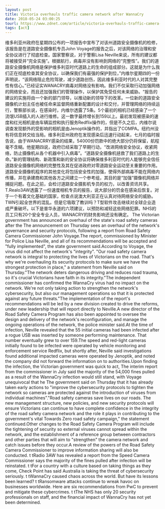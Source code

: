 ```yaml
---
layout: post
title: Victoria overhauls traffic camera network after WannaCry
date: 2018-05-24 03:00:25
tourl: https://www.zdnet.com/article/victoria-overhauls-traffic-camera-network-after-wannacry/
tags: [act]
---
```

维多利亚州政府在星期四公布的一项报告中宣布了对该州道路安全摄像机的检修，该报告是在道路安全摄像机专员John Voyage的报告之后，对该网络的治理和安全协议进行了彻底检查。国家警察说，对于警察Lisa Neville来说，所有的建议都将被接受并“完全实施”。根据航行，病毒并没有影响到网络的“完整性”。我们的道路安全摄像机网络是保护维多利亚时代道路上的生命的组成部分。这就是为什么我们正在彻底检查其安全协议，以确保我们有最强的保护到位，”内维尔星期四的一份声明说，“该网络阻止危险驾驶，减少道路创伤，因此维多利亚时代的人对其完整性有信心。”已经证实WANACRY病毒对网络没有影响。我们不仅采取行动加强网络的网络安全，而且还加强我们的管理操作，以保护其免受任何未来威胁。“报告的建议的实施将由一个新的部门领导，以推动新的领导下的改革。一位新的道路安全摄像机计划主任也被任命来监督网络重新配置的设计和交付，并管理网络的持续运行，警察部长说，在感染时，内维尔透露了5条。5个最初的相机已经感染了一个流氓USB插入的人进行维修。这一数字最终增长到159以上。最初发现被感染的速度和红光相机是由车辆监控和执行服务Redflix操作的，但是不久之后，内维尔说调查发现额外的受影响的相机是由Jenoptik操作的，并指出了COMPA。纽约州没有将信息转交给当局。维多利亚州政府在发现感染后迅速行动起来，七月的临时报告说，由于WANACRRY感染的结果，54000份罚款中的绝大部分仍将保留，航程毫不含糊。他星期四说，政府已经采取了早期行动，“改进网络安全协议，收紧网络，防止摄像机从各个机器中引入病毒”。“道路安全摄像机拯救了我们道路上的生命。”新的管理结构、新政策和新的安全协议将确保维多利亚时代的人能够完全信任道路安全摄像机网络的完整性及其在促进政府对零道路安全运动至关重要的作用。道路安全摄像机程序的其他变化将包括安全性的加强，使得外部病毒不能在网络内传播，并在承建商和其他各方之间建立一个参考组，其目的是“加强”摄像机网络并捕捉问题。在此之前，会检讨道路安全摄影机专员的权力，以改善资讯共享。T.Realo3AW透露了一份速度相机专员的报告，说大部分的罚金在感染后恢复。对于一个有着文化基础的国家，检查点说澳大利亚正在认真对待网络安全的威胁。TWN引起全世界的混乱。但是它吸取了教训吗？T型软件攻击继续对全球企业造成严重破坏。以下是普华永道的六项建议，以预防和减轻这些网络犯罪。NHS的员工只有20个安全专业人员，WANACRY的财务影响还没有确定。
The Victorian government has announced an overhaul of the state's road safety cameras after the The announcement on Thursday sees an overhaul of the network's governance and security protocols, following a report from Road Safety Camera Commissioner John Voyage.The report, commissioned by Minister for Police Lisa Neville, and all of its recommendations will be accepted and "fully implemented", the state government said.According to Voyage, the virus did not affect the network's "integrity". "Our road safety camera network is integral to protecting the lives of Victorians on the road. That's why we're overhauling its security protocols to make sure we have the strongest protection in place," a statement from Neville said on Thursday."The network deters dangerous driving and reduces road trauma, so it's crucial Victorians have faith in its integrity."The independent commissioner has confirmed the WannaCry virus had no impact on the network. We're not only taking action to strengthen the network's cybersecurity, but also our management operations so that it is protected against any future threats."The implementation of the report's recommendations will be led by a new division created to drive the reforms, under new leadership that will report directly to Neville.A new director of the Road Safety Camera Program has also been appointed to oversee the design and delivery of the network's reconfiguration, and manage the ongoing operations of the network, the police minister said.At the time of infection, Neville revealed that the 55 initial cameras had been infected after a rogue USB was inserted by someone performing maintenance. That number eventually grew to over 159.The speed and red-light cameras initially found to be infected were operated by vehicle monitoring and enforcement service Redflix, but shortly after, Neville said investigations found additional impacted cameras were operated by Jenoptik, and noted the company did not forward the information on to authorities.Upon finding the infection, the Victorian government was quick to act, The interim report from the commissioner in July said the majority of the 54,000 fines pulled as a result of the WannaCry infection would still stand, with Voyage unequivocal that he The government said on Thursday that it has already taken early actions to "improve the cybersecurity protocols to tighten the network so cameras are protected against the introduction of viruses from individual machines"."Road safety cameras save lives on our roads. The new management structure, new policies, and new security protocols will ensure Victorians can continue to have complete confidence in the integrity of the road safety camera network and the role it plays in contributing to the government's vital Towards Zero road safety campaign," the statement continued.Other changes to the Road Safety Camera Program will include the tightening of security so external viruses cannot spread within the network, and the establishment of a reference group between contractors and other parties that will aim to "strengthen" the camera network and catch issues before they occur.A review of the powers of the Road Safety Camera Commissioner to improve information sharing will also be conducted. t tRadio 3AW has revealed a report from the Speed Camera Commissioner says the majority of the fines pulled after infection will be reinstated. t tFor a country with a culture based on taking things as they come, Check Point has said Australia is taking the threat of cybersecurity seriously. t tWannaCry caused chaos across the world. But have its lessons been learned? t tRansomware attacks continue to wreak havoc on businesses worldwide. Here are six recommendations from PwC to prevent and mitigate these cybercrimes. t tThe NHS has only 20 security professionals on staff, and the financial impact of WannaCry has not yet been determined.